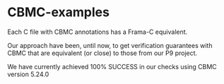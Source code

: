 # CBMC-examples
Each C file with CBMC annotations has a Frama-C equivalent. 

Our approach have been, until now, to get verification guarantees with CBMC that are equivalent (or close) to those from our P9 project.

We have currently achieved 100% SUCCESS in our checks using CBMC version 5.24.0
